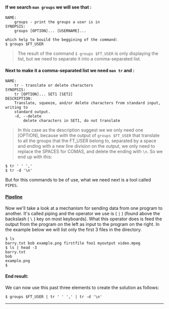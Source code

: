 #### If we search `man groups` we will see that :

```
NAME:
	groups - print the groups a user is in
SYNOPSIS:
	groups [OPTION]... [USERNAME]...

which help to bouild the beggining of the command:
$ groups $FT_USER
```

> The result of the command `$ groups $FT_USER` is only displaying the list,
but we need to separate it into a comma-separated list.

#### Next to make it a comma-separated list we need `man tr` and :

```
NAME:
	tr - translate or delete characters
SYNOPSIS:
	tr [OPTION]... SET1 [SET2]
DESCRIPTION:
	Translate, squeeze, and/or delete characters from standard input, writing to
	standard output.
	-d, --delete
		delete characters in SET1, do not translate
```

> In this case as the description suggest we we only need one [OPTION], because
with the output of `groups $FT_USER` that translate to all the groups that the
FT_USER belong to, separated by a space and ending with a new line division on
the output, we only need to replace the SPACES for COMAS, and delete the ending
with `\n`. So we end up with this:
```
$ tr ' ' ','
$ tr -d '\n'
```

But for this commands to be of use, what we need next is a tool called `PIPES`.

#### [Pipeline](https://en.wikipedia.org/wiki/Pipeline_%28Unix%29)
Now we'll take a look at a mechanism for sending data from one program to
another. It's called piping and the operator we use is ( `|` ) (found above the
backslash ( `\` ) key on most keyboards). What this operator does is feed the
output from the program on the left as input to the program on the right. In the
example below we will list only the first 3 files in the directory.
```
$ ls
barry.txt bob example.png firstfile foo1 myoutput video.mpeg
$ ls | head -3
barry.txt
bob
example.png
$
```

#### End result:
We can now use this past three elements to create the solution as follows:
```
$ groups $FT_USER | tr ' ' ',' | tr -d '\n'
```

---
